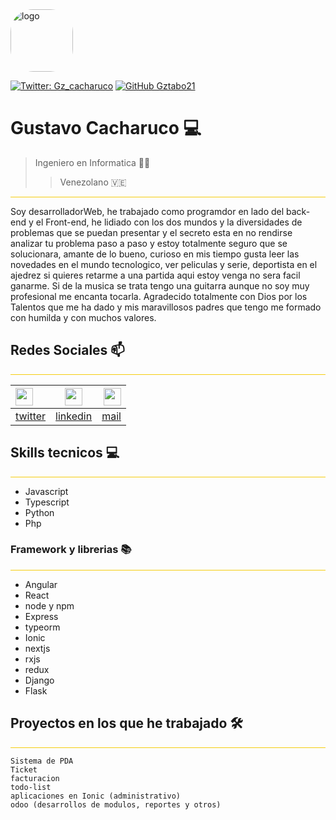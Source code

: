  
<img title="logo" src="https://avatars.githubusercontent.com/u/22778784?s=96&v=4" width="100" style="border-radius:36px;">

[![Twitter: Gz_cacharuco](https://img.shields.io/twitter/follow/Gz_cacharuco?style=social)](https://twitter.com/Gz_cacharuco)
[![GitHub Gztabo21](https://img.shields.io/github/followers/Gztabo21?label=follow&style=social)](https://github.com/Gztabo21)

# Gustavo Cacharuco 💻 
> Ingeniero en Informatica 👨‍💻
>> Venezolano 🇻🇪

<hr style="background:#f5cd0f" />
        Soy desarrolladorWeb, he trabajado como programdor en lado del back-end y el Front-end, he lidiado con los dos mundos y la diversidades de problemas que se puedan presentar y el secreto esta en no rendirse analizar tu problema paso a paso y estoy totalmente seguro que se solucionara, amante de lo bueno, curioso en mis tiempo gusta leer las novedades en el mundo tecnologico,  ver peliculas y serie, deportista en el ajedrez si quieres retarme a una partida aqui estoy venga no sera facil ganarme. Si de la musica se trata tengo una guitarra aunque no soy muy profesional me encanta tocarla. Agradecido totalmente con Dios por los Talentos que me ha dado y mis maravillosos padres que tengo me formado con humilda y con muchos valores.

## Redes Sociales 📫

<hr style="background:#f5cd0f" />

|<img src="https://abs.twimg.com/favicons/twitter.ico"  width="28" />|<img src="https://static-exp1.licdn.com/sc/h/al2o9zrvru7aqj8e1x2rzsrca"  width="28" />|<img src="https://ssl.gstatic.com/ui/v1/icons/mail/rfr/gmail.ico" width="28"/>|
|:----|:----:|----:|
|[twitter](https://twitter.com/Gz_cacharuco)|[linkedin](https://twitter.com/Gz_cacharuco)|[mail](mailto:Gustavocacharuco@gmail.com)

## Skills tecnicos 💻
<hr style="background:#f5cd0f" />

- Javascript
- Typescript
- Python
- Php

### Framework y librerias 📚
<hr style="background:#f5cd0f" />

- Angular
- React
- node y npm
- Express
- typeorm
- Ionic
- nextjs
- rxjs
- redux
- Django
- Flask
## Proyectos en los que he trabajado 🛠️
<hr style="background:#f5cd0f" />

    Sistema de PDA
    Ticket
    facturacion
    todo-list
    aplicaciones en Ionic (administrativo)
    odoo (desarrollos de modulos, reportes y otros)

<!--
**Gztabo21/Gztabo21** is a ✨ _special_ ✨ repository because its `README.md` (this file) appears on your GitHub profile.

Here are some ideas to get you started:

- 🔭 I’m currently working on ...
- 🌱 I’m currently learning ...
- 👯 I’m looking to collaborate on ...
- 🤔 I’m looking for help with ...
- 💬 Ask me about ...
- 📫 How to reach me: ...
- 😄 Pronouns: ...
- ⚡ Fun fact: ...
-->
